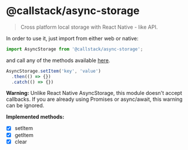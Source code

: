 @callstack/async-storage
==================================

> Cross platform local storage with React Native - like API.

In order to use it, just import from either web or native:

```js
import AsyncStorage from '@callstack/async-storage';
```

and call any of the methods available [here](https://facebook.github.io/react-native/docs/asyncstorage.html).

```js
AsyncStorage.setItem('key', 'value')
  .then(() => {})
  .catch(() => {})
```

**Warning:** Unlike React Native AsyncStorage, this module doesn't accept callbacks. If you are already using Promises or async/await, this warning can be ignored.

**Implemented methods:**
- [x] setItem
- [x] getItem
- [x] clear
